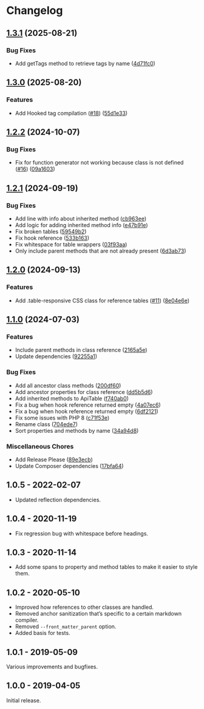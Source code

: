 # Changelog

## [1.3.1](https://github.com/timber/teak/compare/v1.3.0...v1.3.1) (2025-08-21)


### Bug Fixes

* Add getTags method to retrieve tags by name ([4d71fc0](https://github.com/timber/teak/commit/4d71fc07018858159c50b61474bcd21b47b65bed))

## [1.3.0](https://github.com/timber/teak/compare/v1.2.2...v1.3.0) (2025-08-20)


### Features

* Add Hooked tag compilation ([#18](https://github.com/timber/teak/issues/18)) ([55d1e33](https://github.com/timber/teak/commit/55d1e333287ce5b9e0c686dea09a7785e6ebc01e))

## [1.2.2](https://github.com/timber/teak/compare/v1.2.1...v1.2.2) (2024-10-07)


### Bug Fixes

* Fix for function generator not working because class is not defined ([#16](https://github.com/timber/teak/issues/16)) ([09a1603](https://github.com/timber/teak/commit/09a1603eceb86e6f202304a962851f7254a64762))

## [1.2.1](https://github.com/timber/teak/compare/v1.2.0...v1.2.1) (2024-09-19)


### Bug Fixes

* Add line with info about inherited method ([cb963ee](https://github.com/timber/teak/commit/cb963ee900b57dc42632de0c22cbdbfb18d5f752))
* Add logic for adding inherited method info ([e47b91e](https://github.com/timber/teak/commit/e47b91ea43fe4d97d929d4b9b9dfe833f979092e))
* Fix broken tables ([59549b2](https://github.com/timber/teak/commit/59549b25e2339a009368f53315d703e1395c58d4))
* Fix hook reference ([533b163](https://github.com/timber/teak/commit/533b163b4efce6410609fe6af7d7f9a067f5c53c))
* Fix whitespace for table wrappers ([03f93aa](https://github.com/timber/teak/commit/03f93aa076a1d8f7447f9d8e46d8b8f77a272c6c))
* Only include parent methods that are not already present ([6d3ab73](https://github.com/timber/teak/commit/6d3ab7395dc07b917514303400cc2814fca8c34f))

## [1.2.0](https://github.com/timber/teak/compare/v1.1.0...v1.2.0) (2024-09-13)


### Features

* Add .table-responsive CSS class for reference tables ([#11](https://github.com/timber/teak/issues/11)) ([8e04e6e](https://github.com/timber/teak/commit/8e04e6e7da966c22a7a2706b649309f6a961bce2))

## [1.1.0](https://github.com/timber/teak/compare/1.0.6...v1.1.0) (2024-07-03)


### Features

* Include parent methods in class reference ([2165a5e](https://github.com/timber/teak/commit/2165a5e928dfc16405eb53a2e430927b773cc723))
* Update dependencies ([92255a1](https://github.com/timber/teak/commit/92255a1bc9e69aabb0004ebb12d3bad606ee4f98))


### Bug Fixes

* Add all ancestor class methods ([200df60](https://github.com/timber/teak/commit/200df60a4396e797ff041996d09c26c606f1267b))
* Add ancestor properties for class reference ([dd5b5d6](https://github.com/timber/teak/commit/dd5b5d6c4d0074b83b559c924e87ca57aa07281d))
* Add inherited methods to ApiTable ([f740ab0](https://github.com/timber/teak/commit/f740ab0844463038ee9b4b084c8960bda8384547))
* Fix a bug when hook reference returned empty ([4a07ec6](https://github.com/timber/teak/commit/4a07ec6cac054d3c5c91e24c92fbf7c10bc78f8e))
* Fix a bug when hook reference returned empty ([6df2121](https://github.com/timber/teak/commit/6df2121c69e36b5c54210008e6688653f144d021))
* Fix some issues with PHP 8 ([c71f53e](https://github.com/timber/teak/commit/c71f53ed56bb8d02ff6468becc23a283fc89076a))
* Rename class ([704ede7](https://github.com/timber/teak/commit/704ede7fc49142aa92f7a0079c77a9e35c0e1dd3))
* Sort properties and methods by name ([34a94d8](https://github.com/timber/teak/commit/34a94d8a0d1572a499bf441ef3ac86b96e760cf9))


### Miscellaneous Chores

* Add Release Please ([89e3ecb](https://github.com/timber/teak/commit/89e3ecb754c6d99bba4a4cadbe4edd97b67e6709))
* Update Composer dependencies ([17bfa64](https://github.com/timber/teak/commit/17bfa64a01ff1aee97f251130634d018aae45bb3))

## 1.0.5 - 2022-02-07

- Updated reflection dependencies.

## 1.0.4 - 2020-11-19

- Fix regression bug with whitespace before headings.

## 1.0.3 - 2020-11-14

- Add some spans to property and method tables to make it easier to style them.

## 1.0.2 - 2020-05-10

- Improved how references to other classes are handled.
- Removed anchor sanitization that’s specific to a certain markdown compiler.
- Removed `--front_matter_parent` option.
- Added basis for tests.

## 1.0.1 - 2019-05-09

Various improvements and bugfixes.

## 1.0.0 - 2019-04-05

Initial release.
